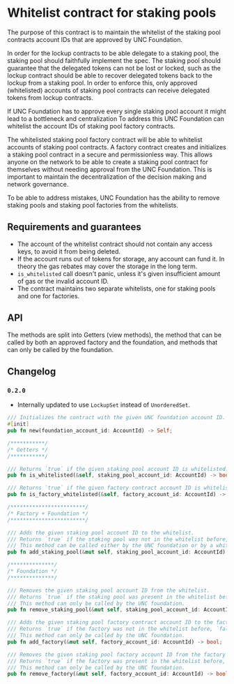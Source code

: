 # Whitelist contract for staking pools

The purpose of this contract is to maintain the whitelist of the staking pool contracts account IDs that are approved
by UNC Foundation.

In order for the lockup contracts to be able delegate to a staking pool, the staking pool should faithfully implement the spec.
The staking pool should guarantee that the delegated tokens can not be lost or locked, such as the lockup contract should be
able to recover delegated tokens back to the lockup from a staking pool. In order to enforce this, only approved (whitelisted)
accounts of staking pool contracts can receive delegated tokens from lockup contracts.

If UNC Foundation has to approve every single staking pool account it might lead to a bottleneck and centralization
To address this UNC Foundation can whitelist the account IDs of staking pool factory contracts.

The whitelisted staking pool factory contract will be able to whitelist accounts of staking pool contracts.
A factory contract creates and initializes a staking pool contract in a secure and permissionless way.
This allows anyone on the network to be able to create a staking pool contract for themselves without needing approval from the UNC
Foundation. This is important to maintain the decentralization of the decision making and network governance.

To be able to address mistakes, UNC Foundation has the ability to remove staking pools and staking pool factories from the whitelists.

## Requirements and guarantees

- The account of the whitelist contract should not contain any access keys, to avoid it from being deleted.
- If the account runs out of tokens for storage, any account can fund it. In theory the gas rebates may cover the storage in the long term.
- `is_whitelisted` call doesn't panic, unless it's given insufficient amount of gas or the invalid account ID.
- The contract maintains two separate whitelists, one for staking pools and one for factories.

## API

The methods are split into Getters (view methods), the method that can be called by both an approved factory and the foundation,
and methods that can only be called by the foundation.

## Changelog

### `0.2.0`

- Internally updated to use `LockupSet` instead of `UnorderedSet`.

```rust
/// Initializes the contract with the given UNC foundation account ID.
#[init]
pub fn new(foundation_account_id: AccountId) -> Self;

/***********/
/* Getters */
/***********/

/// Returns `true` if the given staking pool account ID is whitelisted.
pub fn is_whitelisted(&self, staking_pool_account_id: AccountId) -> bool;

/// Returns `true` if the given factory contract account ID is whitelisted.
pub fn is_factory_whitelisted(&self, factory_account_id: AccountId) -> bool;

/************************/
/* Factory + Foundation */
/************************/

/// Adds the given staking pool account ID to the whitelist.
/// Returns `true` if the staking pool was not in the whitelist before, `false` otherwise.
/// This method can be called either by the UNC foundation or by a whitelisted factory.
pub fn add_staking_pool(&mut self, staking_pool_account_id: AccountId) -> bool;

/**************/
/* Foundation */
/**************/

/// Removes the given staking pool account ID from the whitelist.
/// Returns `true` if the staking pool was present in the whitelist before, `false` otherwise.
/// This method can only be called by the UNC foundation.
pub fn remove_staking_pool(&mut self, staking_pool_account_id: AccountId) -> bool;

/// Adds the given staking pool factory contract account ID to the factory whitelist.
/// Returns `true` if the factory was not in the whitelist before, `false` otherwise.
/// This method can only be called by the UNC foundation.
pub fn add_factory(&mut self, factory_account_id: AccountId) -> bool;

/// Removes the given staking pool factory account ID from the factory whitelist.
/// Returns `true` if the factory was present in the whitelist before, `false` otherwise.
/// This method can only be called by the UNC foundation.
pub fn remove_factory(&mut self, factory_account_id: AccountId) -> bool;
```

